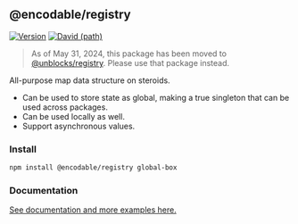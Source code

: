 ## @encodable/registry

[![Version](https://img.shields.io/npm/v/@encodable/registry.svg?style=flat)](https://img.shields.io/npm/v/@encodable/registry.svg?style=flat)
[![David (path)](https://img.shields.io/david/kristw/encodable.svg?path=packages%2Fencodable-registry&style=flat-square)](https://david-dm.org/kristw/encodable?path=packages/encodable-registry)

> As of May 31, 2024, this package has been moved to [@unblocks/registry](https://github.com/kristw/unblocks). Please use that package instead.

All-purpose map data structure on steroids.

* Can be used to store state as global, making a true singleton that can be used across packages.
* Can be used locally as well.
* Support asynchronous values.

### Install

```sh
npm install @encodable/registry global-box
```

### Documentation

[See documentation and more examples here.](https://encodable.vercel.app/encodable-registry)
